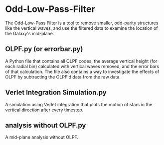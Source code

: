 # Odd-Low-Pass-Filter
The Odd-Low-Pass Filter is a tool to remove smaller, odd-parity structures like the vertical waves, and use the filtered data to examine the location of the Galaxy's mid-plane.

## OLPF.py (or errorbar.py)
A Python file that contains all OLPF codes, the average vertical height (for each radial bin) calculated with vertical waves removed, and the error bars of that calculation. The file also contains a way to investigate the effects of OLPF by subtracting the OLPF'd data from the raw data.

## Verlet Integration Simulation.py
A simulation using Verlet integration that plots the motion of stars in the vertical direction after every timestep.

## analysis without OLPF.py
A mid-plane analysis without OLPF.
